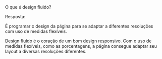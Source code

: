 O que é design fluido?

Resposta:

É programar o design da página para se adaptar a diferentes resoluções com uso de medidas flexíveis.

Design fluído é o coração de um bom design responsivo. Com o uso de medidas flexíveis, como as porcentagens, a página consegue adaptar seu layout a diversas resoluções diferentes.